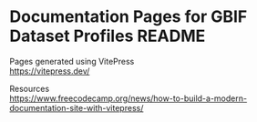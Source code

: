 # Documentation Pages for GBIF Dataset Profiles README

Pages generated using VitePress  
https://vitepress.dev/

Resources  
https://www.freecodecamp.org/news/how-to-build-a-modern-documentation-site-with-vitepress/

